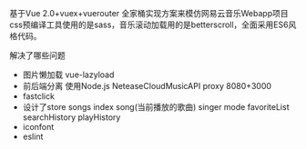 基于Vue 2.0+vuex+vuerouter 全家桶实现方案来模仿网易云音乐Webapp项目 css预编译工具使用的是sass，音乐滚动加载用的是betterscroll，全面采用ES6风格代码。

解决了哪些问题
- 图片懒加载 vue-lazyload
- 前后端分离
  使用Node.js NeteaseCloudMusicAPI proxy
   8080+3000
- fastclick
- 设计了store
  songs  index  song(当前播放的歌曲)  singer  mode  favoriteList
  searchHistory  playHistory
- iconfont
- eslint


